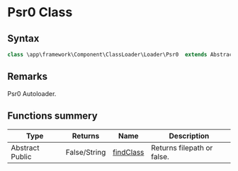 # Psr0 Class
## Syntax

```php
class \app\framework\Component\ClassLoader\Loader\Psr0  extends AbstractLoader
```

## Remarks

Psr0 Autoloader.

## Functions summery

| Type | Returns | Name | Description |
| --- | --- | --- | --- |
| Abstract Public | False/String | [findClass](methods/findClass.md) | Returns filepath or false. |